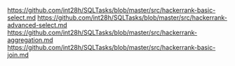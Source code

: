 [link text itself]:(https://www.hackerrank.com/domains/sql/select)

https://github.com/int28h/SQLTasks/blob/master/src/hackerrank-basic-select.md
https://github.com/int28h/SQLTasks/blob/master/src/hackerrank-advanced-select.md
https://github.com/int28h/SQLTasks/blob/master/src/hackerrank-aggregation.md
https://github.com/int28h/SQLTasks/blob/master/src/hackerrank-basic-join.md
